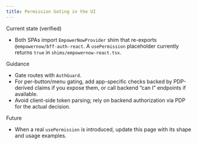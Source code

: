```yaml
---
title: Permission Gating in the UI
---
```


Current state (verified)

- Both SPAs import `EmpowerNowProvider` shim that re-exports `@empowernow/bff-auth-react`. A `usePermission` placeholder currently returns `true` in `shims/empowernow-react.tsx`.

Guidance

- Gate routes with `AuthGuard`.
- For per-button/menu gating, add app-specific checks backed by PDP-derived claims if you expose them, or call backend “can I” endpoints if available.
- Avoid client-side token parsing; rely on backend authorization via PDP for the actual decision.

Future

- When a real `usePermission` is introduced, update this page with its shape and usage examples.


